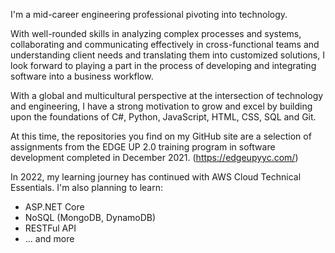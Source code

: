 I'm a mid-career engineering professional pivoting into technology. 

With well-rounded skills in analyzing complex processes and systems, collaborating and communicating effectively in 
cross-functional teams and understanding client needs and translating them into customized solutions, I look forward 
to playing a part in the process of developing and integrating software into a business workflow.

With a global and multicultural perspective at the intersection of technology and engineering, I have a strong motivation 
to grow and excel by building upon the foundations of C#, Python, JavaScript, HTML, CSS, SQL and Git. 

At this time, the repositories you find on my GitHub site are a selection of assignments from the EDGE UP 2.0 training program 
in software development completed in December 2021. (https://edgeupyyc.com/)

In 2022, my learning journey has continued with AWS Cloud Technical Essentials. I'm also planning to learn:

- ASP.NET Core
- NoSQL (MongoDB, DynamoDB)
- RESTFul API
- ... and more
<!--
**MaurDiaz/MaurDiaz** is a ✨ _special_ ✨ repository because its `README.md` (this file) appears on your GitHub profile.

Here are some ideas to get you started:

- 🔭 I’m currently working on ...
- 🌱 I’m currently learning ...
- 👯 I’m looking to collaborate on ...
- 🤔 I’m looking for help with ...
- 💬 Ask me about ...
- 📫 How to reach me: ...
- 😄 Pronouns: ...
- ⚡ Fun fact: ...
-->
